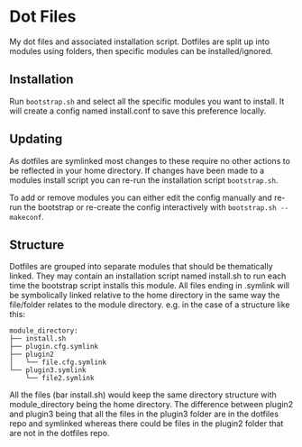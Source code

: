 # Dot Files

My dot files and associated installation script. Dotfiles are split up into
modules using folders, then specific modules can be installed/ignored.

## Installation

Run `bootstrap.sh` and select all the specific modules you want to install. It
will create a config named install.conf to save this preference locally.

## Updating

As dotfiles are symlinked most changes to these require no other actions to be
reflected in your home directory. If changes have been made to a modules install
script you can re-run the installation script  `bootstrap.sh`.

To add or remove modules you can either edit the config manually and re-run the
bootstrap or re-create the config interactively with `bootstrap.sh --makeconf`.

## Structure

Dotfiles are grouped into separate modules that should be thematically linked.
They may contain an installation script named install.sh to run each time the
bootstrap script installs this module. All files ending in .symlink will be
symbolically linked relative to the home directory in the same way the
file/folder relates to the module directory. e.g. in the case of a structure
like this:
```
module_directory:
├── install.sh
├── plugin.cfg.symlink
├── plugin2
│   └── file.cfg.symlink
└── plugin3.symlink
    └── file2.symlink
```
All the files (bar install.sh) would keep the same directory structure with
module_directory being the home directory. The difference between plugin2 and
plugin3 being that all the files in the plugin3 folder are in the dotfiles repo
and symlinked whereas there could be files in the plugin2 folder that are not in
the dotfiles repo.
